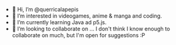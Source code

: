 - 👋 Hi, I’m @querricalapepis
- 👀 I’m interested in videogames, anime & manga and coding.
- 🌱 I’m currently learning Java ad p5.js.
- 💞️ I’m looking to collaborate on ... I don't think I know enough to collaborate on much, but I'm open for suggestions :P

<!---
querricalapepis/querricalapepis is a ✨ special ✨ repository because its `README.md` (this file) appears on your GitHub profile.
You can click the Preview link to take a look at your changes.
--->

